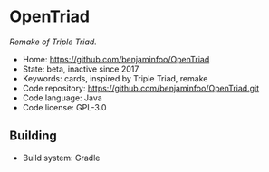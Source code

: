 # OpenTriad

_Remake of Triple Triad._

- Home: https://github.com/benjaminfoo/OpenTriad
- State: beta, inactive since 2017
- Keywords: cards, inspired by Triple Triad, remake
- Code repository: https://github.com/benjaminfoo/OpenTriad.git
- Code language: Java
- Code license: GPL-3.0

## Building

- Build system: Gradle
